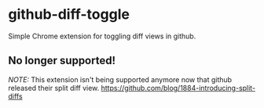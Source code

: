 github-diff-toggle
==================

Simple Chrome extension for toggling diff views in github.


## No longer supported!
*NOTE:* This extension isn't being supported anymore now that github released their split diff view. https://github.com/blog/1884-introducing-split-diffs
